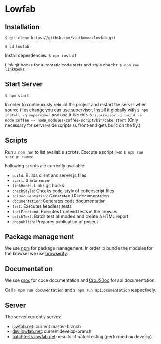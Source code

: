 # Lowfab

## Installation

`$ git clone https://github.com/stuikomma/lowfab.git`

`$ cd lowfab`

Install dependencies: `$ npm install`

Link git hooks for automatic code tests and style checks:
`$ npm run linkHooks`


## Start Server

`$ npm start`

In order to continuously rebuild the project and restart the server
when source files change you can use supervisor.
Install it globally with `$ npm install -g supervisor` and use it like this:
`$ supervisor -i build -e node,coffee -- node_modules/coffee-script/bin/cake start`
(Only necessary for server-side scripts as front-end gets build on the fly.)


## Scripts

Run `$ npm run` to list available scripts.
Execute a script like: `$ npm run <script-name>`

Following scripts are currently available:

- `build`: Builds client and server js files
- `start`: Starts server
- `linkHooks`: Links git hooks
- `checkStyle`: Checks code-style of coffeescript files
- `apiDocumentation`: Generates API documentation
- `documentation`: Generates code documentation
- `test`: Executes headless tests
- `testFrontend`: Executes frontend tests in the browser
- `batchTest`: Batch test all models and create a HTML report
- `prepublish`: Prepares publication of project


## Package management

We use [npm](https://npmjs.org) for package management.
In order to bundle the modules for the browser we use [browserify](http://browserify.org).


## Documentation

We use [groc](http://nevir.github.io/groc/) for code documentation
and [CroJSDoc](http://croquiscom.github.io/crojsdoc/) for api documentation.

Call `$ npm run documentation` and
`$ npm run apiDocumentation` respectively.

## Server

The server currently serves:

- [lowfab.net](http://lowfab.net): current master-branch
- [dev.lowfab.net](http://dev.lowfab.net): current develop-branch
- [batchtests.lowfab.net](http://batchtests.lowfab.net): results of batchTesting (performed on develop)
